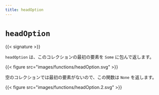```yaml
---
title: headOption
---
```


# `headOption`

{{< signature >}}

`headOption` は、このコレクションの最初の要素を `Some` に包んで返します。

{{< figure src="images/functions/headOption.svg" >}}

空のコレクションでは最初の要素がないので、この関数は `None` を返します。

{{< figure src="images/functions/headOption.2.svg" >}}

